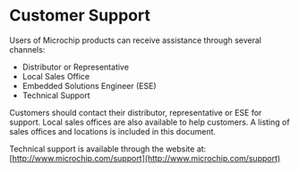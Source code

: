 # Customer Support

Users of Microchip products can receive assistance through several channels:

-   Distributor or Representative
-   Local Sales Office
-   Embedded Solutions Engineer \(ESE\)
-   Technical Support

Customers should contact their distributor, representative or ESE for support. Local sales offices are also available to help customers. A listing of sales offices and locations is included in this document.

Technical support is available through the website at: [http://www.microchip.com/support](http://www.microchip.com/support)

